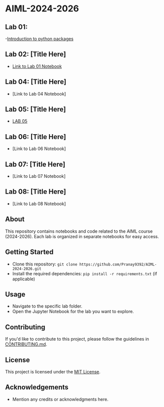 # AIML-2024-2026
## Lab 01:
-[Introduction to python packages](https://github.com/Pranay9392/AIML-2024-2026/blob/main/AIML_A1.ipynb)

## Lab 02: [Title Here]
- [Link to Lab 01 Notebook](https://github.com/Pranay9392/AIML-2024-2026/blob/main/ai_ml_class_jan_31_tic_toe.ipynb)


## Lab 04: [Title Here]
- [Link to Lab 04 Notebook]

## Lab 05: [Title Here]
- [LAB 05](https://github.com/Pranay9392/AIML-2024-2026/blob/main/AIML_LAB_05.ipynb)

## Lab 06: [Title Here]
- [Link to Lab 06 Notebook]

## Lab 07: [Title Here]
- [Link to Lab 07 Notebook]

## Lab 08: [Title Here]
- [Link to Lab 08 Notebook]

## About
This repository contains notebooks and code related to the AIML course (2024-2026). Each lab is organized in separate notebooks for easy access.

## Getting Started
- Clone this repository: `git clone https://github.com/Pranay9392/AIML-2024-2026.git`
- Install the required dependencies: `pip install -r requirements.txt` (if applicable)

## Usage
- Navigate to the specific lab folder.
- Open the Jupyter Notebook for the lab you want to explore.

## Contributing
If you'd like to contribute to this project, please follow the guidelines in [CONTRIBUTING.md](CONTRIBUTING.md).

## License
This project is licensed under the [MIT License](LICENSE).

## Acknowledgements
- Mention any credits or acknowledgments here.

